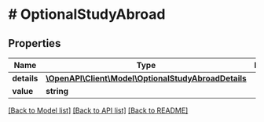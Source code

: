 # # OptionalStudyAbroad

## Properties

Name | Type | Description | Notes
------------ | ------------- | ------------- | -------------
**details** | [**\OpenAPI\Client\Model\OptionalStudyAbroadDetails**](OptionalStudyAbroadDetails.md) |  | [optional]
**value** | **string** |  | [optional]

[[Back to Model list]](../../README.md#models) [[Back to API list]](../../README.md#endpoints) [[Back to README]](../../README.md)
